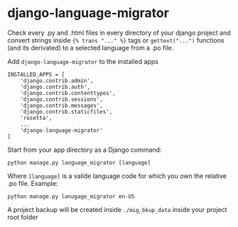 # django-language-migrator
Check every .py and .html files in every directory of your django project and convert strings inside `{% trans "..." %}` tags or `gettext("...")` functions (and its derivated) to a selected language from a .po file.

Add `django-language-migrator` to the installed apps
```
INSTALLED_APPS = [
    'django.contrib.admin',
    'django.contrib.auth',
    'django.contrib.contenttypes',
    'django.contrib.sessions',
    'django.contrib.messages',
    'django.contrib.staticfiles',
    'rosetta',
    ...
    'django-language-migrator'
]
```
Start from your app directory as a Django command:
```
python manage.py language_migrator [language]
```
Where `[language]` is a valide language code for which you own the relative .po file. Example:
```
python manage.py lanugage_migrator en-US
```
A project backup will be created inside `./mig_bkup_data` inside your project root folder
